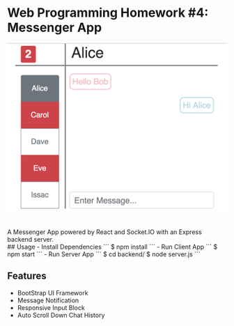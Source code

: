 # Web Programming Homework #4: Messenger App


![ALT](https://github.com/liangshuche/web-messenger/blob/master/img/screenshot.png?raw=True)

<br>
A Messenger App powered by React and Socket.IO with an Express backend server.
<br>
## Usage
- Install Dependencies
```
  $ npm install
```
- Run Client App
```
  $ npm start
```
- Run Server App
```
  $ cd backend/
  $ node server.js 
```

## Features
- BootStrap UI Framework
- Message Notification
- Responsive Input Block
- Auto Scroll Down Chat History

<br>
